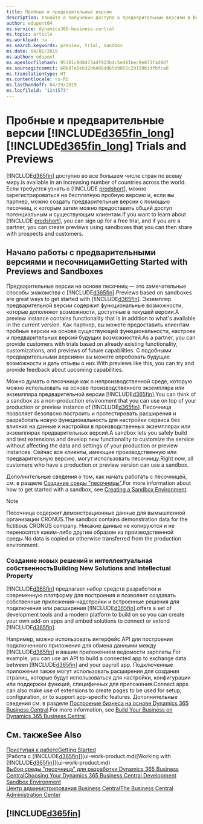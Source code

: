 ```yaml
---
title: Пробные и предварительные версии
description: Узнайте о получении доступа к предварительным версиям в Business Central.
author: edupont04
ms.service: dynamics365-business-central
ms.topic: article
ms.workload: na
ms.search.keywords: preview, trial, sandbox
ms.date: 04/01/2019
ms.author: edupont
ms.openlocfilehash: 95301c0d8473adf923b4c5ed81bec9e873fad8df
ms.sourcegitcommit: 60b87e5eb32bb408dd65b9855c29159b1dfbfca8
ms.translationtype: HT
ms.contentlocale: ru-RU
ms.lasthandoff: 04/29/2019
ms.locfileid: "1241573"
---
```

# <a name="included365finlongincludesd365finlongmdmd-trials-and-previews"></a><span data-ttu-id="14887-103">Пробные и предварительные версии [!INCLUDE[d365fin_long](includes/d365fin_long_md.md)]</span><span class="sxs-lookup"><span data-stu-id="14887-103">[!INCLUDE[d365fin_long](includes/d365fin_long_md.md)] Trials and Previews</span></span>

[!INCLUDE[d365fin](includes/d365fin_md.md)] <span data-ttu-id="14887-104">доступно во все большем числе стран по всему миру.</span><span class="sxs-lookup"><span data-stu-id="14887-104">is available in an increasing number of countries across the world.</span></span> <span data-ttu-id="14887-105">Если требуется узнать о [!INCLUDE [prodshort](includes/prodshort.md)], можно зарегистрироваться на бесплатную пробную версию и, если вы партнер, можно создать предварительные версии с помощью песочниц, к которым затем можно предоставить общий доступ потенциальным и существующим клиентам.</span><span class="sxs-lookup"><span data-stu-id="14887-105">If you want to learn about [!INCLUDE [prodshort](includes/prodshort.md)], you can sign up for a free trial, and if you are a partner, you can create previews using sandboxes that you can then share with prospects and customers.</span></span>  

## <a name="getting-started-with-previews-and-sandboxes"></a><span data-ttu-id="14887-106">Начало работы с предварительными версиями и песочницами</span><span class="sxs-lookup"><span data-stu-id="14887-106">Getting Started with Previews and Sandboxes</span></span>

<span data-ttu-id="14887-107">Предварительные версии на основе песочниц — это замечательные способы знакомства с [!INCLUDE[d365fin](includes/d365fin_md.md)].</span><span class="sxs-lookup"><span data-stu-id="14887-107">Previews based on sandboxes are great ways to get started with [!INCLUDE[d365fin](includes/d365fin_md.md)].</span></span> <span data-ttu-id="14887-108">Экземпляр предварительной версии содержит функциональные возможности, которые дополняют возможности, доступные в текущей версии.</span><span class="sxs-lookup"><span data-stu-id="14887-108">A preview instance contains functionality that is in addition to what's available in the current version.</span></span> <span data-ttu-id="14887-109">Как партнер, вы можете предоставить клиентам пробные версии на основе существующей функциональности, настроек и предварительных версий будущих возможностей.</span><span class="sxs-lookup"><span data-stu-id="14887-109">As a partner, you can provide customers with trials based on already existing functionality, customizations, and previews of future capabilities.</span></span> <span data-ttu-id="14887-110">С подобными предварительными версиями вы можете опробовать будущие возможности и дать отзывы о них.</span><span class="sxs-lookup"><span data-stu-id="14887-110">With previews like this, you can try and provide feedback about upcoming capabilities.</span></span>  

<!--To get started with a preview, go to [this page](https://go.microsoft.com/fwlink/?linkid=866045) and provide your work email address. To learn more about [!INCLUDE[d365fin](includes/d365fin_md.md)] and the capabilities it offers, refer to the documentation here on this site.-->

<span data-ttu-id="14887-111">Можно думать о песочнице как о непроизводственной среде, которую можно использовать на основе производственного экземпляра или экземпляра предварительной версии [!INCLUDE[d365fin](includes/d365fin_md.md)].</span><span class="sxs-lookup"><span data-stu-id="14887-111">You can think of a sandbox as a non-production environment that you can use on top of your production or preview instance of [!INCLUDE[d365fin](includes/d365fin_md.md)].</span></span> <span data-ttu-id="14887-112">Песочница позволяет безопасно построить и протестировать расширения и разработать новую функциональность для настройки сервиса без влияния на данные и настройки в производственных экземплярах или экземплярах предварительных версий.</span><span class="sxs-lookup"><span data-stu-id="14887-112">A sandbox lets you safely build and test extensions and develop new functionality to customize the service without affecting the data and settings of your production or preview instances.</span></span> <span data-ttu-id="14887-113">Сейчас все клиенты, имеющие производственную или предварительную версию, могут использовать песочницу.</span><span class="sxs-lookup"><span data-stu-id="14887-113">Right now, all customers who have a production or preview version can use a sandbox.</span></span>

<span data-ttu-id="14887-114">Дополнительные сведения о том, как начать работать с песочницей, см. в разделе [Создание среды "песочницы"](across-how-create-sandbox-environment.md).</span><span class="sxs-lookup"><span data-stu-id="14887-114">For more information about how to get started with a sandbox, see [Creating a Sandbox Environment](across-how-create-sandbox-environment.md).</span></span>  

> [!NOTE]
> <span data-ttu-id="14887-115">Песочница содержит демонстрационные данные для вымышленной организации CRONUS.</span><span class="sxs-lookup"><span data-stu-id="14887-115">The sandbox contains demonstration data for the fictitious CRONUS company.</span></span> <span data-ttu-id="14887-116">Никакие данные не копируются и не переносятся каким-либо другим образом из производственной среды.</span><span class="sxs-lookup"><span data-stu-id="14887-116">No data is copied or otherwise transferred from the production environment.</span></span>  

### <a name="building-new-solutions-and-intellectual-property"></a><span data-ttu-id="14887-117">Создание новых решений и интеллектуальная собственность</span><span class="sxs-lookup"><span data-stu-id="14887-117">Building New Solutions and Intellectual Property</span></span>

[!INCLUDE[d365fin](includes/d365fin_md.md)] <span data-ttu-id="14887-118">предлагает набор средств разработки и современную платформу для построения и позволяет создавать собственные приложения-надстройки и встроенные решения для подключения или расширения [!INCLUDE[d365fin](includes/d365fin_md.md)].</span><span class="sxs-lookup"><span data-stu-id="14887-118">offers a set of development tools and a modern platform to build on so you can create your own add-on apps and embed solutions to connect or extend [!INCLUDE[d365fin](includes/d365fin_md.md)].</span></span>  

<span data-ttu-id="14887-119">Например, можно использовать интерфейс API для построения подключенного приложения для обмена данными между [!INCLUDE[d365fin](includes/d365fin_md.md)] и вашим приложением ведомости зарплаты.</span><span class="sxs-lookup"><span data-stu-id="14887-119">For example, you can use an API to build a connected app to exchange data between [!INCLUDE[d365fin](includes/d365fin_md.md)] and your payroll app.</span></span> <span data-ttu-id="14887-120">Подключенные приложения также могут использовать расширения для создания страниц, которые будут использоваться для настройки, конфигурации или поддержки функций, специфичных для приложения.</span><span class="sxs-lookup"><span data-stu-id="14887-120">Connect apps can also make use of extensions to create pages to be used for setup, configuration, or to support app-specific features.</span></span> <span data-ttu-id="14887-121">Дополнительные сведения см. в разделе [Построение бизнеса на основе Dynamics 365 Business Central](/dynamics365/business-central/dev-itpro/developer/readiness/readiness-welcome).</span><span class="sxs-lookup"><span data-stu-id="14887-121">For more information, see [Build Your Business on Dynamics 365 Business Central](/dynamics365/business-central/dev-itpro/developer/readiness/readiness-welcome).</span></span>

## <a name="see-also"></a><span data-ttu-id="14887-122">См. также</span><span class="sxs-lookup"><span data-stu-id="14887-122">See Also</span></span>

[<span data-ttu-id="14887-123">Приступая к работе</span><span class="sxs-lookup"><span data-stu-id="14887-123">Getting Started</span></span>](product-get-started.md)  
<span data-ttu-id="14887-124">[Работа с [!INCLUDE[d365fin](includes/d365fin_md.md)]](ui-work-product.md)</span><span class="sxs-lookup"><span data-stu-id="14887-124">[Working with [!INCLUDE[d365fin](includes/d365fin_md.md)]](ui-work-product.md)</span></span>  
[<span data-ttu-id="14887-125">Выбор среды "песочница" для разработки Dynamics 365 Business Central</span><span class="sxs-lookup"><span data-stu-id="14887-125">Choosing Your Dynamics 365 Business Central Development Sandbox Environment</span></span>](/dynamics365/business-central/dev-itpro/developer/devenv-sandbox-overview)  
[<span data-ttu-id="14887-126">Центр администрирования Business Central</span><span class="sxs-lookup"><span data-stu-id="14887-126">The Business Central Administration Center</span></span>](/dynamics365/business-central/dev-itpro/administration/tenant-admin-center)  

## [!INCLUDE[d365fin](includes/free_trial_md.md)]  
